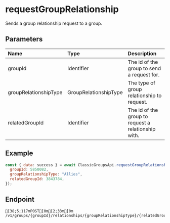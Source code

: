 
# requestGroupRelationship
Sends a group relationship request to a group.


## Parameters
| Name                  | Type                  | Description                                         |
| :-------------------- | :-------------------- | :-------------------------------------------------- |
| groupId               | Identifier            | The id of the group to send a request for.          |
| groupRelationshipType | GroupRelationshipType | The type of group relationship to request.          |
| relatedGroupId        | Identifier            | The id of the group to request a relationship with. |



## Example
```js copy showLineNumbers
const { data: success } = await ClassicGroupsApi.requestGroupRelationship({
  groupId: 5850082,
  groupRelationshipType: "Allies",
  relatedGroupId: 3843784,
}); 
```

## Endpoint
```ansi
[38;5;117mPOST[0m[2;33m[0m /v1/groups/{groupId}/relationships/{groupRelationshipType}/{relatedGroupId}
```
  